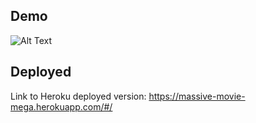 ## Demo
![Alt Text](https://media1.giphy.com/media/cRhgJ6O7Az5Qpcvqb6/giphy.gif?cid=790b761125664371c857d50fbf968975481658d8c5e7ee52&rid=giphy.gif&ct=g)

## Deployed
Link to Heroku deployed version: https://massive-movie-mega.herokuapp.com/#/
